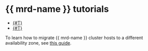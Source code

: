 # {{ mrd-name }} tutorials

* [{#T}](./redis-as-php-sessions-storage.md)
* [{#T}](./data-migration.md)

To learn how to migrate {{ mrd-name }} cluster hosts to a different availability zone, see [this guide](../operations/host-migration.md).
